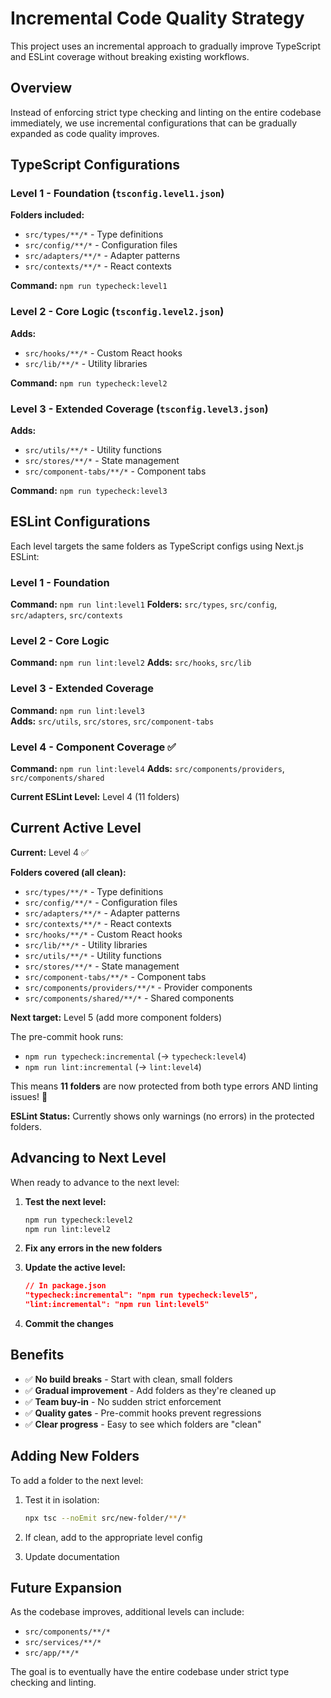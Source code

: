 # Incremental Code Quality Strategy

This project uses an incremental approach to gradually improve TypeScript and ESLint coverage without breaking existing workflows.

## Overview

Instead of enforcing strict type checking and linting on the entire codebase immediately, we use incremental configurations that can be gradually expanded as code quality improves.

## TypeScript Configurations

### Level 1 - Foundation (`tsconfig.level1.json`)

**Folders included:**

- `src/types/**/*` - Type definitions
- `src/config/**/*` - Configuration files
- `src/adapters/**/*` - Adapter patterns
- `src/contexts/**/*` - React contexts

**Command:** `npm run typecheck:level1`

### Level 2 - Core Logic (`tsconfig.level2.json`)

**Adds:**

- `src/hooks/**/*` - Custom React hooks
- `src/lib/**/*` - Utility libraries

**Command:** `npm run typecheck:level2`

### Level 3 - Extended Coverage (`tsconfig.level3.json`)

**Adds:**

- `src/utils/**/*` - Utility functions
- `src/stores/**/*` - State management
- `src/component-tabs/**/*` - Component tabs

**Command:** `npm run typecheck:level3`

## ESLint Configurations

Each level targets the same folders as TypeScript configs using Next.js ESLint:

### Level 1 - Foundation

**Command:** `npm run lint:level1`
**Folders:** `src/types`, `src/config`, `src/adapters`, `src/contexts`

### Level 2 - Core Logic

**Command:** `npm run lint:level2`
**Adds:** `src/hooks`, `src/lib`

### Level 3 - Extended Coverage

**Command:** `npm run lint:level3`  
**Adds:** `src/utils`, `src/stores`, `src/component-tabs`

### Level 4 - Component Coverage ✅

**Command:** `npm run lint:level4`
**Adds:** `src/components/providers`, `src/components/shared`

**Current ESLint Level:** Level 4 (11 folders)

## Current Active Level

**Current:** Level 4 ✅

**Folders covered (all clean):**

- `src/types/**/*` - Type definitions
- `src/config/**/*` - Configuration files
- `src/adapters/**/*` - Adapter patterns
- `src/contexts/**/*` - React contexts
- `src/hooks/**/*` - Custom React hooks
- `src/lib/**/*` - Utility libraries
- `src/utils/**/*` - Utility functions
- `src/stores/**/*` - State management
- `src/component-tabs/**/*` - Component tabs
- `src/components/providers/**/*` - Provider components
- `src/components/shared/**/*` - Shared components

**Next target:** Level 5 (add more component folders)

The pre-commit hook runs:

- `npm run typecheck:incremental` (→ `typecheck:level4`)
- `npm run lint:incremental` (→ `lint:level4`)

This means **11 folders** are now protected from both type errors AND linting issues! 🎉

**ESLint Status:** Currently shows only warnings (no errors) in the protected folders.

## Advancing to Next Level

When ready to advance to the next level:

1. **Test the next level:**

   ```bash
   npm run typecheck:level2
   npm run lint:level2
   ```

2. **Fix any errors in the new folders**

3. **Update the active level:**

   ```json
   // In package.json
   "typecheck:incremental": "npm run typecheck:level5",
   "lint:incremental": "npm run lint:level5"
   ```

4. **Commit the changes**

## Benefits

- ✅ **No build breaks** - Start with clean, small folders
- ✅ **Gradual improvement** - Add folders as they're cleaned up
- ✅ **Team buy-in** - No sudden strict enforcement
- ✅ **Quality gates** - Pre-commit hooks prevent regressions
- ✅ **Clear progress** - Easy to see which folders are "clean"

## Adding New Folders

To add a folder to the next level:

1. Test it in isolation:

   ```bash
   npx tsc --noEmit src/new-folder/**/*
   ```

2. If clean, add to the appropriate level config

3. Update documentation

## Future Expansion

As the codebase improves, additional levels can include:

- `src/components/**/*`
- `src/services/**/*`
- `src/app/**/*`

The goal is to eventually have the entire codebase under strict type checking and linting.
